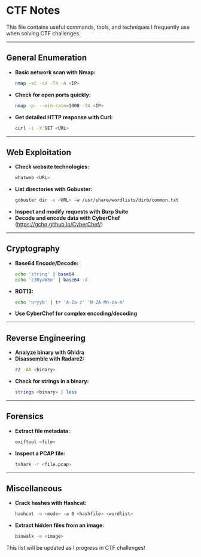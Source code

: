 # CTF Notes

This file contains useful commands, tools, and techniques I frequently use when solving CTF challenges.

---

## General Enumeration

- **Basic network scan with Nmap:**
  ```sh
  nmap -sC -sV -T4 -A <IP>
  ```
- **Check for open ports quickly:**
  ```sh
  nmap -p- --min-rate=1000 -T4 <IP>
  ```
- **Get detailed HTTP response with Curl:**
  ```sh
  curl -i -X GET <URL>
  ```

---

## Web Exploitation

- **Check website technologies:**
  ```sh
  whatweb <URL>
  ```
- **List directories with Gobuster:**
  ```sh
  gobuster dir -u <URL> -w /usr/share/wordlists/dirb/common.txt
  ```
- **Inspect and modify requests with Burp Suite**
- **Decode and encode data with CyberChef** (https://gchq.github.io/CyberChef/)

---

## Cryptography

- **Base64 Encode/Decode:**
  ```sh
  echo 'string' | base64
  echo 'c3RyaW5n' | base64 -d
  ```
- **ROT13:**
  ```sh
  echo 'uryyb' | tr 'A-Za-z' 'N-ZA-Mn-za-m'
  ```
- **Use CyberChef for complex encoding/decoding**

---

## Reverse Engineering

- **Analyze binary with Ghidra**
- **Disassemble with Radare2:**
  ```sh
  r2 -AA <binary>
  ```
- **Check for strings in a binary:**
  ```sh
  strings <binary> | less
  ```

---

## Forensics

- **Extract file metadata:**
  ```sh
  exiftool <file>
  ```
- **Inspect a PCAP file:**
  ```sh
  tshark -r <file.pcap>
  ```

---

## Miscellaneous

- **Crack hashes with Hashcat:**
  ```sh
  hashcat -m <mode> -a 0 <hashfile> <wordlist>
  ```
- **Extract hidden files from an image:**
  ```sh
  binwalk -e <image>
  ```

This list will be updated as I progress in CTF challenges!
